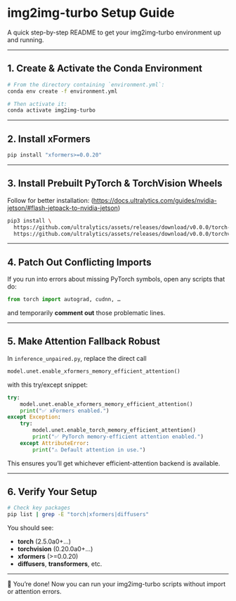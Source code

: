 # img2img-turbo Setup Guide

A quick step-by-step README to get your img2img-turbo environment up and running.

---

## 1. Create & Activate the Conda Environment

```bash
# From the directory containing `environment.yml`:
conda env create -f environment.yml

# Then activate it:
conda activate img2img-turbo
```

---

## 2. Install xFormers

```bash
pip install "xformers>=0.0.20"
```

---

## 3. Install Prebuilt PyTorch & TorchVision Wheels
Follow for better installation: (https://docs.ultralytics.com/guides/nvidia-jetson/#flash-jetpack-to-nvidia-jetson)
```bash
pip3 install \
  https://github.com/ultralytics/assets/releases/download/v0.0.0/torch-2.5.0a0+872d972e41.nv24.08-cp310-cp310-linux_aarch64.whl \
  https://github.com/ultralytics/assets/releases/download/v0.0.0/torchvision-0.20.0a0+afc54f7-cp310-cp310-linux_aarch64.whl
```

---

## 4. Patch Out Conflicting Imports

If you run into errors about missing PyTorch symbols, open any scripts that do:

```python
from torch import autograd, cudnn, …
```

and temporarily **comment out** those problematic lines.

---

## 5. Make Attention Fallback Robust

In `inference_unpaired.py`, replace the direct call

```python
model.unet.enable_xformers_memory_efficient_attention()
```

with this try/except snippet:

```python
try:
    model.unet.enable_xformers_memory_efficient_attention()
    print("✅ xFormers enabled.")
except Exception:
    try:
        model.unet.enable_torch_memory_efficient_attention()
        print("✅ PyTorch memory-efficient attention enabled.")
    except AttributeError:
        print("⚠️ Default attention in use.")
```

This ensures you’ll get whichever efficient-attention backend is available.

---

## 6. Verify Your Setup

```bash
# Check key packages
pip list | grep -E "torch|xformers|diffusers"
```

You should see:
- **torch** (2.5.0a0+…)
- **torchvision** (0.20.0a0+…)
- **xformers** (>=0.0.20)
- **diffusers**, **transformers**, etc.

---

🎉 You’re done! Now you can run your img2img-turbo scripts without import or attention errors.
